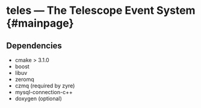 # teles — The Telescope Event System          {#mainpage}

## Dependencies

 * cmake > 3.1.0
 * boost
 * libuv
 * zeromq
 * czmq (required by zyre)
 * mysql-connection-c++
 * doxygen (optional)
